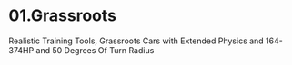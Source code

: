 # 01.Grassroots
Realistic Training Tools, Grassroots Cars with Extended Physics and 164-374HP and 50 Degrees Of Turn Radius 
